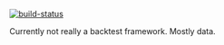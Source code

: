 [![build-status](https://github.com/untoreh/Backtest.jl/actions/workflows/docs.yml/badge.svg?branch=master)](https://github.com/untoreh/Backtest.jl/actions/workflows/docs.yml)

Currently not really a backtest framework. Mostly data.
